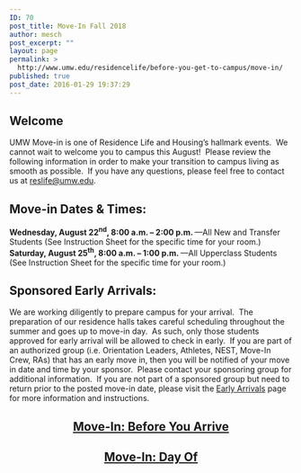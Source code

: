```yaml
---
ID: 70
post_title: Move-In Fall 2018
author: mesch
post_excerpt: ""
layout: page
permalink: >
  http://www.umw.edu/residencelife/before-you-get-to-campus/move-in/
published: true
post_date: 2016-01-29 19:37:29
---
```

<h2>Welcome</h2>
UMW Move-in is one of Residence Life and Housing’s hallmark events.  We cannot wait to welcome you to campus this August!  Please review the following information in order to make your transition to campus living as smooth as possible.  If you have any questions, please feel free to contact us at <a href="mailto:reslife@umw.edu">reslife@umw.edu</a>.
<h2>Move-in Dates &amp; Times:<strong>
</strong></h2>
<strong>Wednesday, August 22<sup>nd</sup>, 8:00 a.m. – 2:00 p.m. </strong>—All New and Transfer Students (See Instruction Sheet for the specific time for your room.)
<strong>Saturday, August 25<sup>th</sup>, 8:00 a.m. – 1:00 p.m. </strong>—All Upperclass Students (See Instruction Sheet for the specific time for your room.)
<h2><strong>Sponsored Early Arrivals:</strong></h2>
We are working diligently to prepare campus for your arrival.  The preparation of our residence halls takes careful scheduling throughout the summer and goes up to move-in day.  As such, only those students approved for early arrival will be allowed to check in early.  If you are part of an authorized group (i.e. Orientation Leaders, Athletes, NEST, Move-In Crew, RAs) that has an early move in, then you will be notified of your move in date and time by your sponsor.  Please contact your sponsoring group for additional information.  If you are not part of a sponsored group but need to return prior to the posted move-in date, please visit the <a href="http://www.umw.edu/residencelife/before-you-get-to-campus/move-in/early-arrivals/">Early Arrivals</a> page for more information and instructions.
<h2 style="text-align: center"><a href="http://www.umw.edu/residencelife/before-you-get-to-campus/move-in/before-you-arrive/">Move-In: Before You Arrive</a></h2>
<h2 style="text-align: center"><a href="http://www.umw.edu/residencelife/before-you-get-to-campus/move-in/move-in-day-of/">Move-In: Day Of</a></h2>